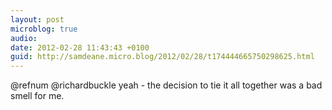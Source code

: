 ```yaml
---
layout: post
microblog: true
audio: 
date: 2012-02-28 11:43:43 +0100
guid: http://samdeane.micro.blog/2012/02/28/t174444665750298625.html
---
```

@refnum @richardbuckle yeah - the decision to tie it all together was a bad smell for me.
